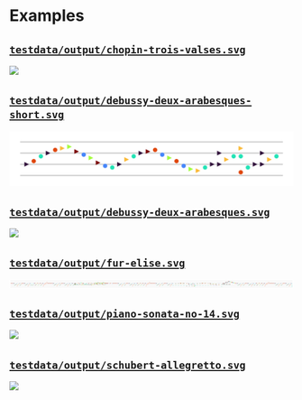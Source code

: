 # Examples
## [`testdata/output/chopin-trois-valses.svg`](testdata/output/chopin-trois-valses.svg)

![](testdata/output/chopin-trois-valses.svg)

## [`testdata/output/debussy-deux-arabesques-short.svg`](testdata/output/debussy-deux-arabesques-short.svg)

![](testdata/output/debussy-deux-arabesques-short.svg)

## [`testdata/output/debussy-deux-arabesques.svg`](testdata/output/debussy-deux-arabesques.svg)

![](testdata/output/debussy-deux-arabesques.svg)

## [`testdata/output/fur-elise.svg`](testdata/output/fur-elise.svg)

![](testdata/output/fur-elise.svg)

## [`testdata/output/piano-sonata-no-14.svg`](testdata/output/piano-sonata-no-14.svg)

![](testdata/output/piano-sonata-no-14.svg)

## [`testdata/output/schubert-allegretto.svg`](testdata/output/schubert-allegretto.svg)

![](testdata/output/schubert-allegretto.svg)

